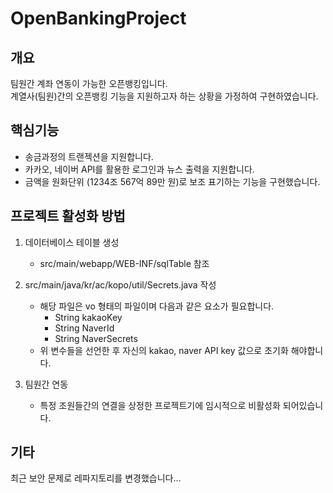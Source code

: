 # OpenBankingProject

## 개요
팀원간 계좌 연동이 가능한 오픈뱅킹입니다.<br>
계열사(팀원)간의 오픈뱅킹 기능을 지원하고자 하는 상황을 가정하여 구현하였습니다.

## 핵심기능
- 송금과정의 트랜젝션을 지원합니다.
- 카카오, 네이버 API를 활용한 로그인과 뉴스 출력을 지원합니다.
- 금액을 원화단위 (1234조 567억 89만 원)로 보조 표기하는 기능을 구현했습니다.

## 프로젝트 활성화 방법
1. 데이터베이스 테이블 생성
   - src/main/webapp/WEB-INF/sqlTable 참조
    
2. src/main/java/kr/ac/kopo/util/Secrets.java 작성
   - 해당 파일은 vo 형태의 파일이며 다음과 같은 요소가 필요합니다.
      - String kakaoKey
      - String NaverId
      - String NaverSecrets
   - 위 변수들을 선언한 후 자신의 kakao, naver API key 값으로 초기화 해야합니다.

3. 팀원간 연동
   - 특정 조원들간의 연결을 상정한 프로젝트기에 임시적으로 비활성화 되어있습니다.
  
## 기타
최근 보안 문제로 레파지토리를 변경했습니다...
